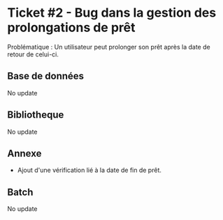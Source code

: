 # Ticket #2 - Bug dans la gestion des prolongations de prêt
Problématique : Un utilisateur peut prolonger son prêt après la date de retour de celui-ci.



## Base de données
No update

## Bibliotheque
No update

## Annexe
- Ajout d'une vérification lié à la date de fin de prêt.


## Batch
No update
